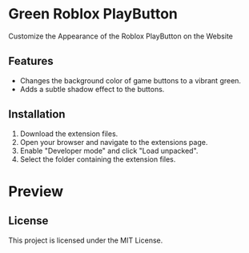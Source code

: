 # Green Roblox PlayButton

Customize the Appearance of the Roblox PlayButton on the Website

## Features

- Changes the background color of game buttons to a vibrant green.
- Adds a subtle shadow effect to the buttons.

## Installation

1. Download the extension files.
2. Open your browser and navigate to the extensions page.
3. Enable "Developer mode" and click "Load unpacked".
4. Select the folder containing the extension files.

# Preview

## License

This project is licensed under the MIT License.